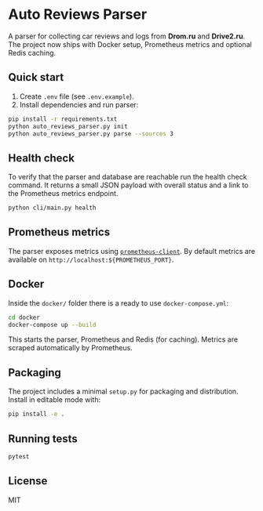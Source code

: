 # Auto Reviews Parser

A parser for collecting car reviews and logs from **Drom.ru** and **Drive2.ru**. The project now ships with Docker setup, Prometheus metrics and optional Redis caching.

## Quick start

1. Create `.env` file (see `.env.example`).
2. Install dependencies and run parser:

```bash
pip install -r requirements.txt
python auto_reviews_parser.py init
python auto_reviews_parser.py parse --sources 3
```

## Health check

To verify that the parser and database are reachable run the health check
command. It returns a small JSON payload with overall status and a link to
the Prometheus metrics endpoint.

```bash
python cli/main.py health
```

## Prometheus metrics

The parser exposes metrics using [`prometheus-client`](https://github.com/prometheus/client_python). By default metrics are available on `http://localhost:${PROMETHEUS_PORT}`.

## Docker

Inside the `docker/` folder there is a ready to use `docker-compose.yml`:

```bash
cd docker
docker-compose up --build
```

This starts the parser, Prometheus and Redis (for caching). Metrics are scraped automatically by Prometheus.

## Packaging

The project includes a minimal `setup.py` for packaging and distribution. Install in editable mode with:

```bash
pip install -e .
```

## Running tests

```bash
pytest
```

## License

MIT

